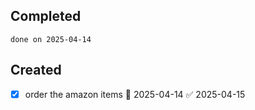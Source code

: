 
## Completed

```tasks
done on 2025-04-14
```

## Created
- [x] order the amazon items 📅 2025-04-14 ✅ 2025-04-15